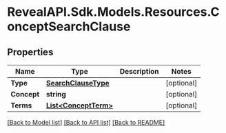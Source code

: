 # RevealAPI.Sdk.Models.Resources.ConceptSearchClause
## Properties

Name | Type | Description | Notes
------------ | ------------- | ------------- | -------------
**Type** | [**SearchClauseType**](SearchClauseType.md) |  | [optional] 
**Concept** | **string** |  | [optional] 
**Terms** | [**List&lt;ConceptTerm&gt;**](ConceptTerm.md) |  | [optional] 

[[Back to Model list]](../README.md#documentation-for-models) [[Back to API list]](../README.md#documentation-for-api-endpoints) [[Back to README]](../README.md)

